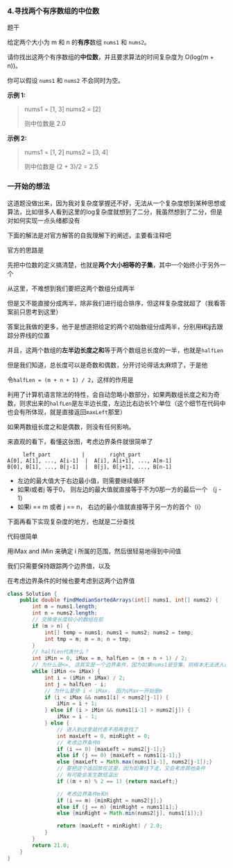 ### 4.寻找两个有序数组的中位数

题干

给定两个大小为 m 和 n 的**有序**数组 `nums1` 和 `nums2`。

请你找出这两个有序数组的**中位数**，并且要求算法的时间复杂度为 O(log(m + n))。

你可以假设 `nums1` 和 `nums2` 不会同时为空。

**示例 1:**

> nums1 = [1, 3]
> nums2 = [2]
>
> 则中位数是 2.0

**示例 2:**

> nums1 = [1, 2]
> nums2 = [3, 4]
>
> 则中位数是 (2 + 3)/2 = 2.5

### 一开始的想法

这道题没做出来，因为我对复杂度掌握还不好，无法从一个复杂度想到某种思想或算法，比如很多人看到这里的log复杂度就想到了二分，我虽然想到了二分，但是对如何实现一点头绪都没有

下面的解法是对官方解答的自我理解下的阐述，主要看注释吧

官方的思路是

先把中位数的定义搞清楚，也就是**两个大小相等的子集**，其中一个始终小于另外一个

从这里，不难想到我们要把这两个数组分成两半

但是又不能直接分成两半，除非我们进行组合排序，但这样复杂度就超了（我看答案前只思考到这里）

答案比我做的更多，他于是想道把给定的两个初始数组分成两半，分别用**i**和**j**去跟踪分界线的位置

并且，这两个数组的**左半边长度之和**等于两个数组总长度的一半，也就是`halfLen`

但是我们知道，总长度可以是奇数和偶数，分开讨论得话太麻烦了，于是他

令`halfLen = (m + n + 1) / 2`，这样的作用是

利用了计算机语言除法的特性，会自动忽略小数部分，如果两数组长度之和为奇数，则求出来的`halfLen`是左半边长度，左边比右边长1个单位（这个细节在代码中也会有所体现，就是直接返回`maxLeft`那里）

如果两数组长度之和是偶数，则没有任何影响。

来直观的看下，看懂这张图，考虑边界条件就很简单了

         left_part          |        right_part
    A[0], A[1], ..., A[i-1]  |  A[i], A[i+1], ..., A[m-1]
    B[0], B[1], ..., B[j-1]  |  B[j], B[j+1], ..., B[n-1]

- 左边的最大值大于右边最小值，则需要继续循环
- 如果i或者j 等于0， 则左边的最大值就直接等于不为0那一方的最后一个 （j - 1）
- 如果i == m 或者 j == n， 右边的最小值就直接等于另一方的首个（i）

下面再看下实现复杂度的地方，也就是二分查找

代码很简单

用iMax and iMin 来确定 i 所属的范围，然后很轻易地得到中间值

我们只需要保持跟踪两个边界值，以及

在考虑边界条件的时候也要考虑到这两个边界值



```java
class Solution {
    public double findMedianSortedArrays(int[] nums1, int[] nums2) {
        int m = nums1.length;
        int n = nums2.length;
        // 交换使长度较小的数组在前
        if (m > n) {
            int[] temp = nums1; nums1 = nums2; nums2 = temp;
            int tmp = m; m = n; n = tmp; 
        }
        // halfLen代表什么？
        int iMin = 0, iMax = m, halfLen = (m + n + 1) / 2;
        // 为什么是<=, 这其实是一个边界条件，因为如果nums1是空集，则根本无法进入这个while
        while (iMin <= iMax) {
            int i = (iMin + iMax) / 2;
            int j = halfLen - i;
            // 为什么要使 i < iMax， 因为iMax一开始是m
            if (i < iMax && nums1[i] < nums2[j-1]) {
                iMin = i + 1;
            } else if (i > iMin && nums1[i-1] > nums2[j]) {
                iMax = i - 1;
            } else {
                // 进入到这里就代表不用再查找了
                int maxLeft = 0, minRight = 0;
                // 考虑边界条件0
                if (i == 0) {maxLeft = nums2[j-1];}
                else if (j == 0) {maxLeft = nums1[i-1];}
                else {maxLeft = Math.max(nums1[i-1], nums2[j-1]);}
                // 要把这个返回放在这里，因为如果往下走，又会考虑其他条件
                // 有可能会发生数组溢出
                if ((m + n) % 2 == 1) {return maxLeft;} 

                // 考虑边界条件m和n
                if (i == m) {minRight = nums2[j];}
                else if (j == n) {minRight = nums1[i];}
                else {minRight = Math.min(nums2[j], nums1[i]);}

                return (maxLeft + minRight) / 2.0;
            }
        }
        return 21.0;
    }
}
```

